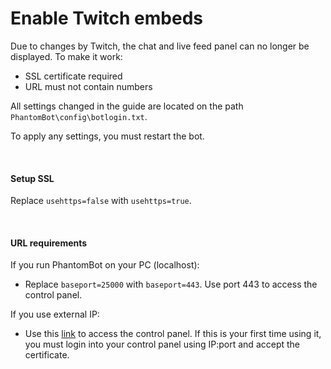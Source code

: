 # Enable Twitch embeds

Due to changes by Twitch, the chat and live feed panel can no longer be displayed. To make it work:
- SSL certificate required
- URL must not contain numbers

All settings changed in the guide are located on the path `PhantomBot\config\botlogin.txt`.

To apply any settings, you must restart the bot.

&nbsp;

#### Setup SSL

Replace `usehttps=false` with `usehttps=true`.

&nbsp;

#### URL requirements

If you run PhantomBot on your PC (localhost):

- Replace `baseport=25000` with `baseport=443`. Use port 443 to access the control panel.

If you use external IP:

- Use this [link](https://phantombot.github.io/PhantomBot/panel/login/) to access the control panel. If this is your first time using it, you must login into your control panel using IP:port and accept the certificate.
